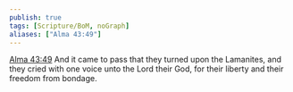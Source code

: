 ```yaml
---
publish: true
tags: [Scripture/BoM, noGraph]
aliases: ["Alma 43:49"]
---
```

[Alma 43:49](https://churchofjesuschrist.org/study/scriptures/bofm/alma/43?lang=eng&id=p49#p49) And it came to pass that they turned upon the Lamanites, and they cried with one voice unto the Lord their God, for their liberty and their freedom from bondage.
